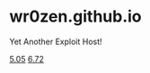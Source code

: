# wr0zen.github.io
Yet Another Exploit Host!

<a href="https://wr0zen.github.io/phwoar/index.html">5.05</a> <a href="https://wr0zen.github.io/phive/index.html">6.72</a> 


